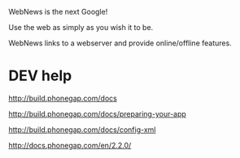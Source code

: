WebNews is the next Google!

Use the web as simply as you wish it to be.

WebNews links to a webserver and provide online/offline features.

DEV help
=======


http://build.phonegap.com/docs

http://build.phonegap.com/docs/preparing-your-app

http://build.phonegap.com/docs/config-xml

http://docs.phonegap.com/en/2.2.0/


